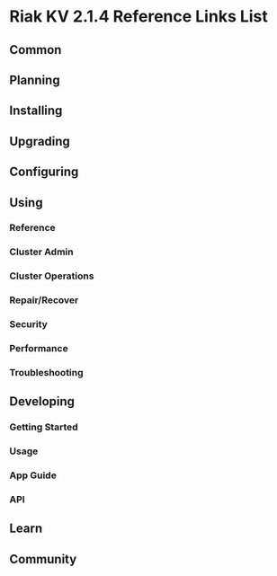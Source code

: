 
# Riak KV 2.1.4 Reference Links List


## Common

[downloads]: /riak/kv/2.1.4/downloads/
[install index]: /riak/kv/2.1.4/setup/installing
[upgrade index]: /riak/kv/2.1.4/upgrading
[plan index]: /riak/kv/2.1.4/planning
[config index]: /riak/2.1.4/using/configuring/
[config reference]: /riak/kv/2.1.4/configuring/reference/
[manage index]: /riak/kv/2.1.4/using/managing
[performance index]: /riak/kv/2.1.4/using/performance
[glossary vnode]: /riak/kv/2.1.4/learn/glossary/#vnode
[contact basho]: http://basho.com/contact/


## Planning

[plan index]: /riak/kv/2.1.4/setup/planning
[plan start]: /riak/kv/2.1.4/setup/planning/start
[plan backend]: /riak/kv/2.1.4/setup/planning/backend
[plan backend bitcask]: /riak/kv/2.1.4/setup/planning/backend/bitcask
[plan backend leveldb]: /riak/kv/2.1.4/setup/planning/backend/leveldb
[plan backend memory]: /riak/kv/2.1.4/setup/planning/backend/memory
[plan backend multi]: /riak/kv/2.1.4/setup/planning/backend/multi
[plan cluster capacity]: /riak/kv/2.1.4/setup/planning/cluster-capacity
[plan bitcask capacity]: /riak/kv/2.1.4/setup/planning/bitcask-capacity-calc
[plan best practices]: /riak/kv/2.1.4/setup/planning/best-practices
[plan future]: /riak/kv/2.1.4/setup/planning/future


## Installing

[install index]: /riak/kv/2.1.4/setup/installing
[install aws]: /riak/kv/2.1.4/setup/installing/amazon-web-services
[install debian & ubuntu]: /riak/kv/2.1.4/setup/installing/debian-ubuntu
[install freebsd]: /riak/kv/2.1.4/setup/installing/freebsd
[install mac osx]: /riak/kv/2.1.4/setup/installing/mac-osx
[install rhel & centos]: /riak/kv/2.1.4/setup/installing/rhel-centos
[install smartos]: /riak/kv/2.1.4/setup/installing/smartos
[install solaris]: /riak/kv/2.1.4/setup/installing/solaris
[install suse]: /riak/kv/2.1.4/setup/installing/suse
[install windows azure]: /riak/kv/2.1.4/setup/installing/windows-azure

[install source index]: /riak/kv/2.1.4/setup/installing/source
[install source erlang]: /riak/kv/2.1.4/setup/installing/source/erlang
[install source jvm]: /riak/kv/2.1.4/setup/installing/source/jvm

[install verify]: /riak/kv/2.1.4/setup/installing/verify


## Upgrading

[upgrade index]: /riak/kv/2.1.4/setup/upgrading
[upgrade checklist]: /riak/kv/2.1.4/setup/upgrading/checklist
[upgrade version]: /riak/kv/2.1.4/setup/upgrading/version
[upgrade cluster]: /riak/kv/2.1.4/setup/upgrading/cluster
[upgrade mdc]: /riak/kv/2.1.4/setup/upgrading/multi-datacenter
[upgrade downgrade]: /riak/kv/2.1.4/setup/upgrading/downgrade


## Configuring

[config index]: /riak/kv/2.1.4/configuring
[config basic]: /riak/kv/2.1.4/configuring/basic
[config backend]: /riak/kv/2.1.4/configuring/backend
[config manage]: /riak/kv/2.1.4/configuring/managing
[config reference]: /riak/kv/2.1.4/configuring/reference/
[config strong consistency]: /riak/kv/2.1.4/configuring/strong-consistency
[config load balance]: /riak/kv/2.1.4/configuring/load-balancing-proxy
[config mapreduce]: /riak/kv/2.1.4/configuring/mapreduce
[config search]: /riak/kv/2.1.4/configuring/search/

[config v3 mdc]: /riak/kv/2.1.4/configuring/v3-multi-datacenter
[config v3 nat]: /riak/kv/2.1.4/configuring/v3-multi-datacenter/nat
[config v3 quickstart]: /riak/kv/2.1.4/configuring/v3-multi-datacenter/quick-start
[config v3 ssl]: /riak/kv/2.1.4/configuring/v3-multi-datacenter/ssl

[config v2 mdc]: /riak/kv/2.1.4/configuring/v2-multi-datacenter
[config v2 nat]: /riak/kv/2.1.4/configuring/v2-multi-datacenter/nat
[config v2 quickstart]: /riak/kv/2.1.4/configuring/v2-multi-datacenter/quick-start
[config v2 ssl]: /riak/kv/2.1.4/configuring/v2-multi-datacenter/ssl



## Using

[use index]: /riak/kv/2.1.4/using/
[use admin commands]: /riak/kv/2.1.4/using/cluster-admin-commands
[use running cluster]: /riak/kv/2.1.4/using/running-a-cluster

### Reference

[use ref bucket types]: /riak/kv/2.1.4/using/reference/bucket-types
[use ref custom code]: /riak/kv/2.1.4/using/reference/custom-code
[use ref handoff]: /riak/kv/2.1.4/using/reference/handoff
[use ref monitoring]: /riak/kv/2.1.4/using/reference/statistics-monitoring
[use ref search]: /riak/kv/2.1.4/using/reference/search
[use ref 2i]: /riak/kv/2.1.4/using/reference/secondary-indexes
[use ref snmp]: /riak/kv/2.1.4/using/reference/snmp
[use ref strong consistency]: /riak/2.1.4/using/reference/strong-consistency
[use ref jmx]: /riak/kv/2.1.4/using/reference/jmx
[use ref obj del]: /riak/kv/2.1.4/using/reference/object-deletion/
[use ref v3 mdc]: /riak/kv/2.1.4/using/reference/v3-multi-datacenter
[use ref v2 mdc]: /riak/kv/2.1.4/using/reference/v2-multi-datacenter

### Cluster Admin

[use admin index]: /riak/kv/2.1.4/using/admin/
[use admin commands]: /riak/kv/2.1.4/using/admin/commands/
[use admin riak cli]: /riak/kv/2.1.4/using/admin/riak-cli/
[use admin riak-admin]: /riak/kv/2.1.4/using/admin/riak-admin/
[use admin riak control]: /riak/kv/2.1.4/using/admin/riak-control/

### Cluster Operations

[cluster ops add remove node]: /riak/kv/2.1.4/using/cluster-operations/adding-removing-nodes
[cluster ops inspect node]: /riak/kv/2.1.4/using/cluster-operations/inspecting-node
[cluster ops change info]: /riak/kv/2.1.4/using/cluster-operations/changing-cluster-info
[cluster ops load balance]: /riak/kv/2.1.4/configuring/load-balancing-proxy
[cluster ops bucket types]: /riak/kv/2.1.4/using/cluster-operations/bucket-types
[cluster ops handoff]: /riak/kv/2.1.4/using/cluster-operations/handoff
[cluster ops log]: /riak/kv/2.1.4/using/cluster-operations/logging
[cluster ops obj del]: /riak/kv/2.1.4/using/reference/object-deletion
[cluster ops backup]: /riak/kv/2.1.4/using/cluster-operations/backing-up
[cluster ops mdc]: /riak/kv/2.1.4/using/cluster-operations/v3-multi-datacenter
[cluster ops strong consistency]: /riak/kv/2.1.4/using/cluster-operations/strong-consistency
[cluster ops 2i]: /riak/kv/2.1.4/using/reference/secondary-indexes
[cluster ops v3 mdc]: /riak/kv/2.1.4/using/cluster-operations/v3-multi-datacenter
[cluster ops v2 mdc]: /riak/kv/2.1.4/using/cluster-operations/v2-multi-datacenter

### Repair/Recover

[repair recover index]: /riak/kv/2.1.4/using/repair-recovery
[repair recover fail]: /riak/kv/2.1.4/using/repair-recovery/failure-recovery/

### Security

[security index]: /riak/kv/2.1.4/using/security/
[security basics]: /riak/kv/2.1.4/using/security/basics
[security managing]: /riak/kv/2.1.4/using/security/managing-sources/

### Performance

[perf index]: /riak/kv/2.1.4/using/performance/
[perf benchmark]: /riak/kv/2.1.4/using/performance/benchmarking
[perf open files]: /riak/kv/2.1.4/using/performance/open-files-limit/
[perf erlang]: /riak/kv/2.1.4/using/performance/erlang
[perf aws]: /riak/kv/2.1.4/using/performance/amazon-web-services
[perf latency checklist]: /riak/kv/2.1.4/using/performance/latency-reduction

### Troubleshooting

[troubleshoot http]: /riak/kv/2.1.4/using/troubleshooting/http-204


## Developing

[dev index]: /riak/kv/2.1.4/developing
[dev client libraries]: /riak/kv/2.1.4/developing/client-libraries
[dev data model]: /riak/kv/2.1.4/developing/data-modeling
[dev data types]: /riak/kv/2.1.4/developing/data-types
[dev kv model]: /riak/kv/2.1.4/developing/key-value-modeling

### Getting Started

[getting started]: /riak/kv/2.1.4/developing/getting-started
[getting started java]: /riak/kv/2.1.4/developing/getting-started/java
[getting started ruby]: /riak/kv/2.1.4/developing/getting-started/ruby
[getting started python]: /riak/kv/2.1.4/developing/getting-started/python
[getting started php]: /riak/kv/2.1.4/developing/getting-started/php
[getting started csharp]: /riak/kv/2.1.4/developing/getting-started/csharp
[getting started nodejs]: /riak/kv/2.1.4/developing/getting-started/nodejs
[getting started erlang]: /riak/kv/2.1.4/developing/getting-started/erlang
[getting started golang]: /riak/kv/2.1.4/developing/getting-started/golang

[obj model java]: /riak/kv/2.1.4/developing/getting-started/java/object-modeling
[obj model ruby]: /riak/kv/2.1.4/developing/getting-started/ruby/object-modeling
[obj model python]: /riak/kv/2.1.4/developing/getting-started/python/object-modeling
[obj model csharp]: /riak/kv/2.1.4/developing/getting-started/csharp/object-modeling
[obj model nodejs]: /riak/kv/2.1.4/developing/getting-started/nodejs/object-modeling
[obj model erlang]: /riak/kv/2.1.4/developing/getting-started/erlang/object-modeling
[obj model golang]: /riak/kv/2.1.4/developing/getting-started/golang/object-modeling

### Usage

[usage index]: /riak/kv/2.1.4/developing/usage
[usage bucket types]: /riak/kv/2.1.4/developing/usage/bucket-types/
[usage commit hooks]: /riak/kv/2.1.4/developing/usage/commit-hooks/
[usage conflict resolution]: /riak/kv/2.1.4/developing/usage/conflict-resolution
[usage content types]: /riak/kv/2.1.4/developing/usage/content-types
[usage create objects]: /riak/kv/2.1.4/developing/usage/creating-objects
[usage custom extractors]: /riak/kv/2.1.4/developing/usage/custom-extractors
[usage delete objects]: /riak/kv/2.1.4/developing/usage/deleting-objects
[usage mapreduce]: /riak/kv/2.1.4/developing/usage/mapreduce
[usage search]: /riak/kv/2.1.4/developing/usage/search
[usage search schema]: /riak/kv/2.1.4/developing/usage/search-schemas
[usage search data types]: /riak/kv/2.1.4/developing/usage/searching-data-types
[usage 2i]: /riak/kv/2.1.4/developing/usage/secondary-indexes
[usage update objects]: /riak/kv/2.1.4/developing/usage/updating-objects

### App Guide

[apps mapreduce]: /riak/kv/2.1.4/developing/app-guide/advanced-mapreduce
[apps replication properties]: /riak/kv/2.1.4/developing/app-guide/replication-properties
[apps strong consistency]: /riak/kv/2.1.4/developing/app-guide/strong-consistency
[apps write once]: /riak/kv/2.1.4/developing/app-guide/write-once

### API

[dev api backend]: /riak/kv/2.1.4/developing/api/backend
[dev api http]: /riak/kv/2.1.4/developing/api/http
[dev api http status]: /riak/kv/2.1.4/developing/api/http/status
[dev api pbc]: /riak/kv/2.1.4/developing/api/protocol-buffers/


## Learn

[learn new nosql]: /riak/kv/learn/new-to-nosql
[learn use cases]: /riak/kv/learn/use-cases
[learn why riak]: /riak/kv/learn/why-riak-kv

[glossary]: /riak/kv/2.1.4/learn/glossary/
[glossary aae]: /riak/kv/2.1.4/learn/glossary/#active-anti-entropy-aae
[glossary read rep]: /riak/kv/2.1.4/learn/glossary/#read-repair
[glossary vnode]: /riak/kv/2.1.4/learn/glossary/#vnode

[concept aae]: /riak/kv/2.1.4/learn/concepts/active-anti-entropy/
[concept buckets]: /riak/kv/2.1.4/learn/concepts/buckets
[concept cap neg]: /riak/kv/2.1.4/learn/concepts/capability-negotiation
[concept causal context]: /riak/kv/2.1.4/learn/concepts/causal-context/
[concept clusters]: /riak/kv/2.1.4/learn/concepts/clusters/
[concept crdts]: /riak/kv/2.1.4/learn/concepts/crdts
[concept eventual consistency]: /riak/kv/2.1.4/learn/concepts/eventual-consistency
[concept keys objects]: /riak/kv/2.1.4/learn/concepts/keys-and-objects
[concept replication]: /riak/kv/2.1.4/learn/concepts/replication
[concept strong consistency]: /riak/kv/2.1.4/using/reference/strong-consistency
[concept vnodes]: /riak/kv/2.1.4/learn/concepts/vnodes



## Community

[community]: /community
[community projects]: /community/projects
[reporting bugs]: /community/reporting-bugs
[taishi]: /community/taishi


